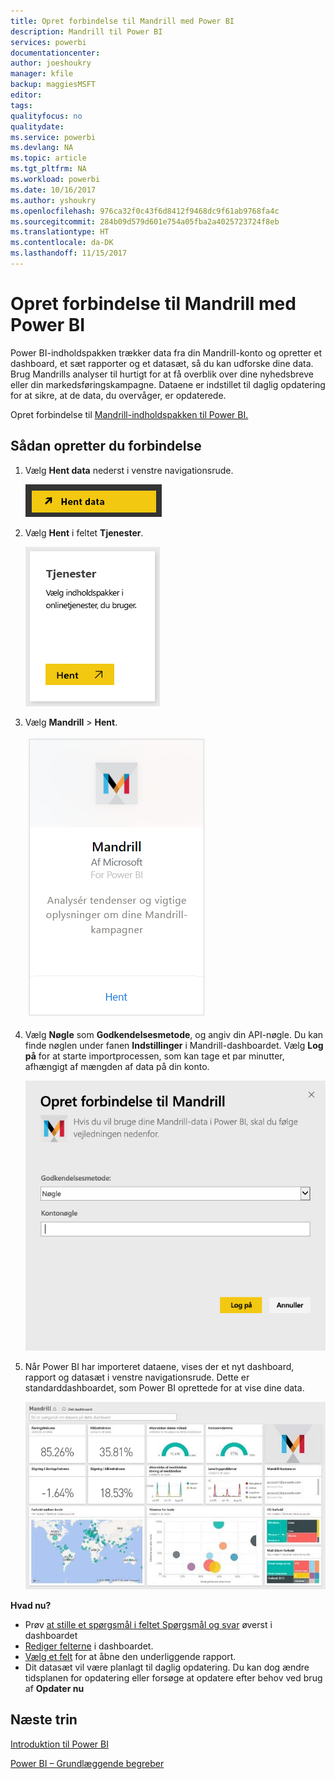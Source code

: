 ```yaml
---
title: Opret forbindelse til Mandrill med Power BI
description: Mandrill til Power BI
services: powerbi
documentationcenter: 
author: joeshoukry
manager: kfile
backup: maggiesMSFT
editor: 
tags: 
qualityfocus: no
qualitydate: 
ms.service: powerbi
ms.devlang: NA
ms.topic: article
ms.tgt_pltfrm: NA
ms.workload: powerbi
ms.date: 10/16/2017
ms.author: yshoukry
ms.openlocfilehash: 976ca32f0c43f6d8412f9468dc9f61ab9768fa4c
ms.sourcegitcommit: 284b09d579d601e754a05fba2a4025723724f8eb
ms.translationtype: HT
ms.contentlocale: da-DK
ms.lasthandoff: 11/15/2017
---
```

# <a name="connect-to-mandrill-with-power-bi"></a>Opret forbindelse til Mandrill med Power BI
Power BI-indholdspakken trækker data fra din Mandrill-konto og opretter et dashboard, et sæt rapporter og et datasæt, så du kan udforske dine data. Brug Mandrills analyser til hurtigt for at få overblik over dine nyhedsbreve eller din markedsføringskampagne. Dataene er indstillet til daglig opdatering for at sikre, at de data, du overvåger, er opdaterede.

Opret forbindelse til [Mandrill-indholdspakken til Power BI.](http://app.powerbi.com/getdata/services/mandrill)

## <a name="how-to-connect"></a>Sådan opretter du forbindelse
1. Vælg **Hent data** nederst i venstre navigationsrude.
   
    ![](media/service-connect-to-mandrill/getdata.png)
2. Vælg **Hent** i feltet **Tjenester**.
   
    ![](media/service-connect-to-mandrill/services.png)
3. Vælg **Mandrill** > **Hent**.
   
    ![](media/service-connect-to-mandrill/mandrill.png)
4. Vælg **Nøgle** som **Godkendelsesmetode**, og angiv din API-nøgle. Du kan finde nøglen under fanen **Indstillinger** i Mandrill-dashboardet. Vælg **Log på** for at starte importprocessen, som kan tage et par minutter, afhængigt af mængden af data på din konto.
   
    ![](media/service-connect-to-mandrill/auth.png)
5. Når Power BI har importeret dataene, vises der et nyt dashboard, rapport og datasæt i venstre navigationsrude. Dette er standarddashboardet, som Power BI oprettede for at vise dine data.
   
    ![](media/service-connect-to-mandrill/mandrill-dashboard1.jpg)

**Hvad nu?**

* Prøv [at stille et spørgsmål i feltet Spørgsmål og svar](service-q-and-a.md) øverst i dashboardet
* [Rediger felterne](service-dashboard-edit-tile.md) i dashboardet.
* [Vælg et felt](service-dashboard-tiles.md) for at åbne den underliggende rapport.
* Dit datasæt vil være planlagt til daglig opdatering. Du kan dog ændre tidsplanen for opdatering eller forsøge at opdatere efter behov ved brug af **Opdater nu**

## <a name="next-steps"></a>Næste trin
[Introduktion til Power BI](service-get-started.md)

[Power BI – Grundlæggende begreber](service-basic-concepts.md)

